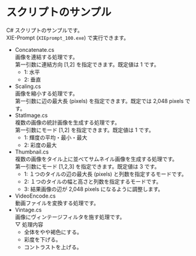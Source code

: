 スクリプトのサンプル
===

C# スクリプトのサンプルです。  
XIE-Prompt (`XIEprompt_100.exe`)  で実行できます。  

- Concatenate.cs  
	画像を連結する処理です。  
	第一引数に連結方向 [1,2] を指定できます。既定値は 1 です。  
	- 1: 水平  
	- 2: 垂直  
- Scaling.cs  
	画像を縮小する処理です。  
	第一引数に辺の最大長 (pixels) を指定できます。既定では 2,048 pixels です。  
- StatImage.cs  
	複数の画像の統計画像を生成する処理です。  
	第一引数にモード [1,2] を指定できます。既定値は 1 です。  
	- 1: 輝度の平均・最小・最大  
	- 2: 彩度の最大  
- Thumbnail.cs  
	複数の画像をタイル上に並べてサムネイル画像を生成する処理です。  
	第一引数にモード [1,2,3] を指定できます。既定値は 3 です。  
	- 1: １つのタイルの辺の最大長 (pixels) と列数を指定するモードです。  
	- 2: １つのタイルの幅と高さと列数を指定するモードです。  
	- 3: 結果画像の辺が 2,048 pixels になるように調整します。  
- VideoEncode.cs  
	動画ファイルを変換する処理です。  
- Vintage.cs  
	画像にヴィンテージフィルタを施す処理です。  
	▽ 処理内容  
	- 全体をやや褐色にする。  
	- 彩度を下げる。  
	- コントラストを上げる。  

